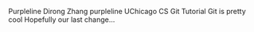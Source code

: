 Purpleline Dirong Zhang purpleline
UChicago CS Git Tutorial
Git is pretty cool
Hopefully our last change...
